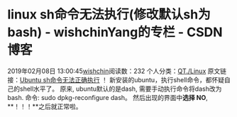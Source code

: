 # linux sh命令无法执行(修改默认sh为bash) - wishchinYang的专栏 - CSDN博客
2019年02月08日 13:00:45[wishchin](https://me.csdn.net/wishchin)阅读数：232
个人分类：[QT./Linux](https://blog.csdn.net/wishchin/article/category/1721683)
原文链接：[Ubuntu sh命令无法正确执行](http://www.cnblogs.com/xudong-bupt/p/7883040.html) ！
新安装的ubuntu，执行shell命令，都怀疑自己的shell水平了。
原来, ubuntu默认的是dash, 需要手动执行命令将dash改为bash.
命令: sudo dpkg-reconfigure dash。
然后出现的界面中**选择 NO**, **！！！**之后就正常啦。
